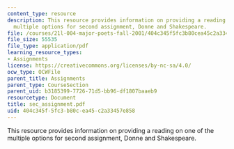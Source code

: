 ```yaml
---
content_type: resource
description: This resource provides information on providing a reading on one of the
  multiple options for second assignment, Donne and Shakespeare.
file: /courses/21l-004-major-poets-fall-2001/404c345f5fc3b80cea45c2a33457e858_sec_assignment.pdf
file_size: 55535
file_type: application/pdf
learning_resource_types:
- Assignments
license: https://creativecommons.org/licenses/by-nc-sa/4.0/
ocw_type: OCWFile
parent_title: Assignments
parent_type: CourseSection
parent_uid: b3185399-7726-71d5-bb96-df1807baaeb9
resourcetype: Document
title: sec_assignment.pdf
uid: 404c345f-5fc3-b80c-ea45-c2a33457e858
---
```

This resource provides information on providing a reading on one of the multiple options for second assignment, Donne and Shakespeare.